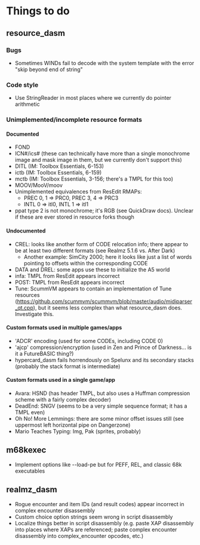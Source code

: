 # Things to do

## resource_dasm

### Bugs

* Sometimes WINDs fail to decode with the system template with the error "skip beyond end of string"

### Code style

* Use StringReader in most places where we currently do pointer arithmetic

### Unimplemented/incomplete resource formats

#### Documented

* FOND
* ICN#/ics# (these can technically have more than a single monochrome image and mask image in them, but we currently don't support this)
* DITL (IM: Toolbox Essentials, 6-153)
* ictb (IM: Toolbox Essentials, 6-159)
* mctb (IM: Toolbox Essentials, 3-156; there's a TMPL for this too)
* MOOV/MooV/moov
* Unimplemented equivalences from ResEdit RMAPs:
  * PREC 0, 1 => PRC0, PREC 3, 4 => PRC3
  * INTL 0 => itl0, INTL 1 => itl1
* ppat type 2 is not monochrome; it's RGB (see QuickDraw docs). Unclear if these are ever stored in resource forks though

#### Undocumented

* CREL: looks like another form of CODE relocation info; there appear to be at least two different formats (see Realmz 5.1.6 vs. After Dark)
  * Another example: SimCity 2000; here it looks like just a list of words pointing to offsets within the corresponding CODE
* DATA and DREL: some apps use these to initialize the A5 world
* infa: TMPL from ResEdit appears incorrect
* POST: TMPL from ResEdit appears incorrect
* Tune: ScummVM appears to contain an implementation of Tune resources (https://github.com/scummvm/scummvm/blob/master/audio/midiparser_qt.cpp), but it seems less complex than what resource_dasm does. Investigate this.

#### Custom formats used in multiple games/apps

* 'ADCR' encoding (used for some CODEs, including CODE 0)
* 'ajcp' compression/encryption (used in Zen and Prince of Darkness... is it a FutureBASIC thing?)
* hypercard_dasm fails horrendously on Spelunx and its secondary stacks (probably the stack format is intermediate)

#### Custom formats used in a single game/app

* Avara: HSND (has header TMPL, but also uses a Huffman compression scheme with a fairly complex decoder)
* DeadEnd: SNGV (seems to be a very simple sequence format; it has a TMPL even)
* Oh No! More Lemmings: there are some minor offset issues still (see uppermost left horizontal pipe on Dangerzone)
* Mario Teaches Typing: Img, Pak (sprites, probably)

## m68kexec

* Implement options like --load-pe but for PEFF, REL, and classic 68k executables

## realmz_dasm

* Rogue encounter and item IDs (and result codes) appear incorrect in complex encounter disassembly
* Custom choice option strings seem wrong in script disassembly
* Localize things better in script disassembly (e.g. paste XAP disassembly into places where XAPs are referenced; paste complex encounter disassembly into complex_encounter opcodes, etc.)
